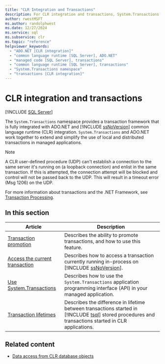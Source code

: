 ```yaml
---
title: "CLR Integration and Transactions"
description: For CLR integration and transactions, System.Transactions and ADO.NET work together to extend and simplify the use of local and distributed transactions in managed applications.
author: rwestMSFT
ms.author: randolphwest
ms.date: 12/27/2024
ms.service: sql
ms.subservice: clr
ms.topic: "reference"
helpviewer_keywords:
  - "ADO.NET [CLR integration]"
  - "common language runtime [SQL Server], ADO.NET"
  - "managed code [SQL Server], transactions"
  - "common language runtime [SQL Server], transactions"
  - "System.Transactions namespace"
  - "transactions [CLR integration]"
---
```

# CLR integration and transactions

[!INCLUDE [SQL Server](../../includes/applies-to-version/sqlserver.md)]

The `System.Transactions` namespace provides a transaction framework that is fully integrated with ADO.NET and [!INCLUDE [ssNoVersion](../../includes/ssnoversion-md.md)] common language runtime (CLR) integration. `System.Transactions` and ADO.NET work together to extend and simplify the use of local and distributed transactions in managed applications.

> [!NOTE]  
> A CLR user-defined procedure (UDP) can't establish a connection to the same server it's running on (a loopback connection) and enlist in the same transaction. If this is attempted, the connection attempt will be blocked and control will not be passed back to the UDP. This will result in a timeout error (Msg 1206) on the UDP.

For more information about transactions and the .NET Framework, see [Transaction Processing](/dotnet/framework/data/transactions/).

## In this section

| Article | Description |
| --- | --- |
| [Transaction promotion](transaction-promotion.md) | Describes the ability to promote transactions, and how to use this feature. |
| [Access the current transaction](accessing-the-current-transaction.md) | Describes how to access a transaction currently running in-process on [!INCLUDE [ssNoVersion](../../includes/ssnoversion-md.md)]. |
| [Use System.Transactions](using-system-transactions.md) | Describes how to use the `System.Transactions` application programming interface (API) in your managed application. |
| [Transaction lifetimes](transaction-lifetimes.md) | Describes the difference in lifetime between transactions started in [!INCLUDE [tsql](../../includes/tsql-md.md)] stored procedures and transactions started in CLR applications. |

## Related content

- [Data access from CLR database objects](../clr-integration/data-access/data-access-from-clr-database-objects.md)

